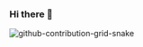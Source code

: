### Hi there 👋

![github-contribution-grid-snake](https://user-images.githubusercontent.com/44447083/159666881-0bcc82e0-378a-4876-9030-7db4fa565faf.gif)

<!--
**huseyinberk/huseyinberk** is a ✨ _special_ ✨ repository because its `README.md` (this file) appears on your GitHub profile.

Here are some ideas to get you started:

- 🔭 I’m currently working on ...
- 🌱 I’m currently learning ...
- 👯 I’m looking to collaborate on ...
- 🤔 I’m looking for help with ...
- 💬 Ask me about ...
- 📫 How to reach me: ...
- 😄 Pronouns: ...
- ⚡ Fun fact: ...
-->


